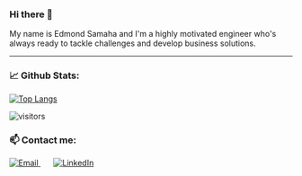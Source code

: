 ### Hi there 👋

<!--
**EdySamaha/EdySamaha** is a ✨ _special_ ✨ repository because its `README.md` (this file) appears on your GitHub profile.

Here are some ideas to get you started:

- 🔭 I’m currently working on ...
- 🌱 I’m currently learning ...
- 👯 I’m looking to collaborate on ...
- 🤔 I’m looking for help with ...
- 💬 Ask me about ...
- 📫 How to reach me: ...
- 😄 Pronouns: ...
- ⚡ Fun fact: ...
-->

My name is Edmond Samaha and I'm a highly motivated engineer who's always ready to tackle challenges and develop business solutions.

---
<!--
### My expertise:
- Web Development: <img alt="Django" src="https://img.shields.io/badge/-20663d?logo=django&logoColor=white&style=flat"/>   <img alt="Bootstrap" src="https://img.shields.io/badge/-6610E9?logo=bootstrap&logoColor=white&style=flat"/>   <img alt="Angular" src="https://img.shields.io/badge/-cf1d2f?logo=angular&logoColor=white&style=flat"/>   <img alt="Typescript" src="https://img.shields.io/badge/-1a6bc7?logo=typescript&logoColor=white&style=flat"/>   <img alt="HTML5" src="https://img.shields.io/badge/-E34F26?logo=html5&logoColor=white&style=flat"/>   <img alt="CSS3" src="https://img.shields.io/badge/-1572B6?logo=css3&logoColor=white&style=flat"/>
- Networks: <img alt="Python" src="https://img.shields.io/badge/Python-3776AB?logo=python&logoColor=white&style=flat"/>   <img alt="Terminal" src="https://img.shields.io/badge/Bash-adadad?logo=linux&logoColor=white&style&style=for-the-badge"/>
- Data manipulation and Machine learning: <img alt="Google Colab" src="https://img.shields.io/badge/Google%20Colab-fcad03?logo=jupyter&logoColor=white&style&style=for-the-badge"/>
- Database: <img alt="SQLite" src="https://img.shields.io/badge/-1f5491?logo=sqlite&logoColor=white&style&style=for-the-badge"/>   <img alt="MySql" src="https://img.shields.io/badge/-ed8032?logo=mysql&logoColor=white&style&style=for-the-badge"/>   <img alt="MongoDB" src="https://img.shields.io/badge/-23a63d?logo=mongodb&logoColor=white&style&style=for-the-badge"/>
-->

### 📈 Github Stats:
[![Top Langs](https://github-readme-stats.vercel.app/api/top-langs/?username=EdySamaha&layout=compact&langs_count=10&theme=default&card_width=460)](https://github.com/EdySamaha)

![visitors](https://visitor-badge.glitch.me/badge?page_id=EdySamaha)

### 📫 Contact me:
<p>
  <a style="margin-right:3%" href="mailto:samaha.edy@hotmail.com?subject=Referred from Github page">
    <img alt="Email" src="https://img.shields.io/badge/Email-f24b30?logo=gmail&logoColor=white&style&style=for-the-badge" />
  </a> &nbsp
    <a href="https://www.linkedin.com/in/edmond-samaha/">
    <img alt="LinkedIn" src="https://img.shields.io/badge/linkedin-0077B5?logo=LinkedIn&logoColor=white&style&style=for-the-badge" />
  </a>
 </p>
